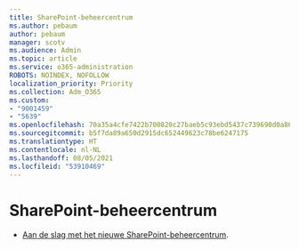 ```yaml
---
title: SharePoint-beheercentrum
ms.author: pebaum
author: pebaum
manager: scotv
ms.audience: Admin
ms.topic: article
ms.service: o365-administration
ROBOTS: NOINDEX, NOFOLLOW
localization_priority: Priority
ms.collection: Adm_O365
ms.custom:
- "9001459"
- "5639"
ms.openlocfilehash: 70a35a4cfe7422b700820c27baeb5c93ebd5437c739690d0a86714e7697c92ac
ms.sourcegitcommit: b5f7da89a650d2915dc652449623c78be6247175
ms.translationtype: HT
ms.contentlocale: nl-NL
ms.lasthandoff: 08/05/2021
ms.locfileid: "53910469"
---
```

# <a name="sharepoint-admin-center"></a>SharePoint-beheercentrum

- [Aan de slag met het nieuwe SharePoint-beheercentrum](https://docs.microsoft.com/sharepoint/get-started-new-admin-center).
